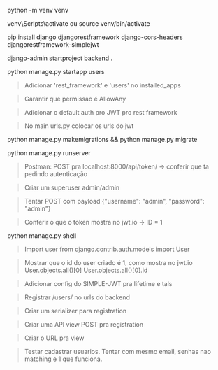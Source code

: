 python -m venv venv

venv\Scripts\activate
ou
source venv/bin/activate

pip install django djangorestframework django-cors-headers djangorestframework-simplejwt

django-admin startproject backend .

python manage.py startapp users

> Adicionar 'rest_framework' e 'users' no installed_apps

> Garantir que permissao é AllowAny

> Adicionar o default auth pro JWT pro rest framework

> No main urls.py colocar os urls do jwt

python manage.py makemigrations && python manage.py migrate

python manage.py runserver

> Postman: POST pra localhost:8000/api/token/ -> conferir que ta pedindo autenticação

> Criar um superuser admin/admin

> Tentar POST com payload {"username": "admin", "password": "admin"}

> Conferir o que o token mostra no jwt.io -> ID = 1

python manage.py shell

> Import user 
from django.contrib.auth.models import User

> Mostrar que o id do user criado é 1, como mostra no jwt.io
User.objects.all()[0]
User.objects.all()[0].id

> Adicionar config do SIMPLE-JWT pra lifetime e tals

> Registrar /users/ no urls do backend

> Criar um serializer para registration

> Criar uma API view POST pra registration

> Criar o URL pra view

> Testar cadastrar usuarios. Tentar com mesmo email, senhas nao matching e 1 que funciona.
